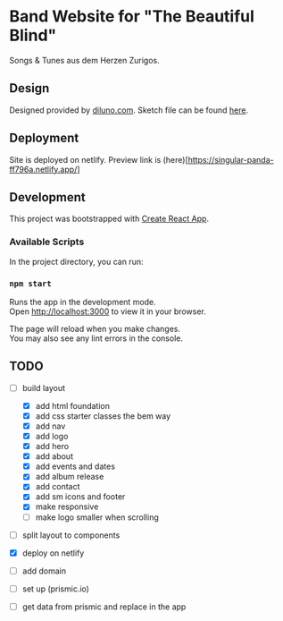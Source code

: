 # Band Website for "The Beautiful Blind"
Songs & Tunes aus dem Herzen Zurigos.


## Design
Designed provided by [diluno.com](https://www.diluno.com/).
Sketch file can be found [here](https://www.sketch.com/s/21e3c106-669d-434b-8c2b-f86d3dee3503/a/ygaV9Rz).

## Deployment
Site is deployed on netlify. Preview link is (here)[https://singular-panda-ff796a.netlify.app/]

## Development
This project was bootstrapped with [Create React App](https://github.com/facebook/create-react-app).
### Available Scripts

In the project directory, you can run:
### `npm start`

Runs the app in the development mode.\
Open [http://localhost:3000](http://localhost:3000) to view it in your browser.

The page will reload when you make changes.\
You may also see any lint errors in the console.


## TODO
- [ ] build layout
    - [x] add html foundation
    - [x] add css starter classes the bem way
    - [x] add nav
    - [x] add logo
    - [x] add hero
    - [x] add about
    - [x] add events and dates
    - [x] add album release
    - [x] add contact
    - [x] add sm icons and footer
    - [x] make responsive
    - [ ] make logo smaller when scrolling
- [ ] split layout to components
- [x] deploy on netlify
- [ ] add domain
- [ ] set up (prismic.io)
- [ ] get data from prismic and replace in the app

